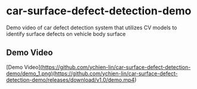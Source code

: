 # car-surface-defect-detection-demo
Demo video of car defect detection system that utilizes CV models to identify surface defects on vehicle body surface
## Demo Video
[Demo Video][(https://github.com/ychien-lin/car-surface-defect-detection-demo/demo_1.png)](https://github.com/ychien-lin/car-surface-defect-detection-demo/blob/main/demo_1.png)(https://github.com/ychien-lin/car-surface-defect-detection-demo/releases/download/v1.0/demo.mp4)
